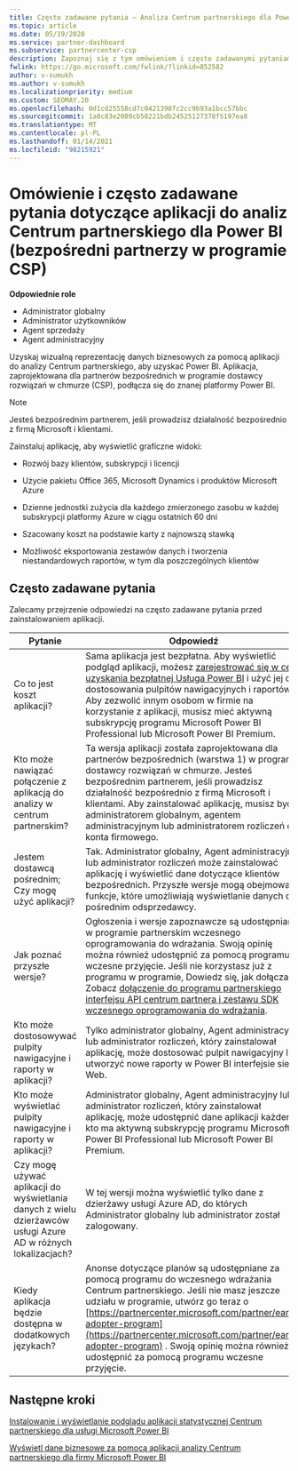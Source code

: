 ```yaml
---
title: Często zadawane pytania — Analiza Centrum partnerskiego dla Power BI
ms.topic: article
ms.date: 05/19/2020
ms.service: partner-dashboard
ms.subservice: partnercenter-csp
description: Zapoznaj się z tym omówieniem i często zadawanymi pytaniami dotyczącymi aplikacji analizy Centrum partnerskiego dla Power BI.
fwlink: https://go.microsoft.com/fwlink/?linkid=852582
author: v-sumukh
ms.author: v-sumukh
ms.localizationpriority: medium
ms.custom: SEOMAY.20
ms.openlocfilehash: 0d1cd25558cd7c0421398fc2cc9b93a1bcc57bbc
ms.sourcegitcommit: 1a0c83e2089cb58221bdb24525127378f5197ea8
ms.translationtype: MT
ms.contentlocale: pl-PL
ms.lasthandoff: 01/14/2021
ms.locfileid: "98215921"
---
```

# <a name="overview-and-faqs-for-the-partner-center-analytics-app-for-power-bi-direct-partners-in-csp"></a>Omówienie i często zadawane pytania dotyczące aplikacji do analiz Centrum partnerskiego dla Power BI (bezpośredni partnerzy w programie CSP)



**Odpowiednie role**

- Administrator globalny
- Administrator użytkowników
- Agent sprzedaży
- Agent administracyjny

Uzyskaj wizualną reprezentację danych biznesowych za pomocą aplikacji do analizy Centrum partnerskiego, aby uzyskać Power BI. Aplikacja, zaprojektowana dla partnerów bezpośrednich w programie dostawcy rozwiązań w chmurze (CSP), podłącza się do znanej platformy Power BI.

> [!NOTE]  
> Jesteś bezpośrednim partnerem, jeśli prowadzisz działalność bezpośrednio z firmą Microsoft i klientami.

Zainstaluj aplikację, aby wyświetlić graficzne widoki:

- Rozwój bazy klientów, subskrypcji i licencji

- Użycie pakietu Office 365, Microsoft Dynamics i produktów Microsoft Azure

- Dzienne jednostki zużycia dla każdego zmierzonego zasobu w każdej subskrypcji platformy Azure w ciągu ostatnich 60 dni

- Szacowany koszt na podstawie karty z najnowszą stawką

- Możliwość eksportowania zestawów danych i tworzenia niestandardowych raportów, w tym dla poszczególnych klientów

## <a name="frequently-asked-questions"></a>Często zadawane pytania

Zalecamy przejrzenie odpowiedzi na często zadawane pytania przed zainstalowaniem aplikacji.

| **Pytanie** | **Odpowiedź** |
| --- | ---------- |
| Co to jest koszt aplikacji? | Sama aplikacja jest bezpłatna. Aby wyświetlić podgląd aplikacji, możesz [zarejestrować się w celu uzyskania bezpłatnej Usługa Power BI](https://go.microsoft.com/fwlink/p/?linkid=845347) i użyć jej do dostosowania pulpitów nawigacyjnych i raportów. Aby zezwolić innym osobom w firmie na korzystanie z aplikacji, musisz mieć aktywną subskrypcję programu Microsoft Power BI Professional lub Microsoft Power BI Premium. |
| Kto może nawiązać połączenie z aplikacją do analizy w centrum partnerskim? | Ta wersja aplikacji została zaprojektowana dla partnerów bezpośrednich (warstwa 1) w programie dostawcy rozwiązań w chmurze. Jesteś bezpośrednim partnerem, jeśli prowadzisz działalność bezpośrednio z firmą Microsoft i klientami. Aby zainstalować aplikację, musisz być administratorem globalnym, agentem administracyjnym lub administratorem rozliczeń dla konta firmowego. |
| Jestem dostawcą pośrednim; Czy mogę użyć aplikacji? | Tak. Administrator globalny, Agent administracyjny lub administrator rozliczeń może zainstalować aplikację i wyświetlić dane dotyczące klientów bezpośrednich. Przyszłe wersje mogą obejmować funkcje, które umożliwiają wyświetlanie danych o pośrednim odsprzedawcy. |
| Jak poznać przyszłe wersje? | Ogłoszenia i wersje zapoznawcze są udostępniane w programie partnerskim wczesnego oprogramowania do wdrażania. Swoją opinię można również udostępnić za pomocą programu wczesne przyjęcie. Jeśli nie korzystasz już z programu w programie, Dowiedz się, jak dołączać. Zobacz [dołączenie do programu partnerskiego interfejsu API centrum partnera i zestawu SDK wczesnego oprogramowania do wdrażania](/partner-center/develop/early-adopter-program).  |
| Kto może dostosowywać pulpity nawigacyjne i raporty w aplikacji? | Tylko administrator globalny, Agent administracyjny lub administrator rozliczeń, który zainstalował aplikację, może dostosować pulpit nawigacyjny lub utworzyć nowe raporty w Power BI interfejsie sieci Web. |
| Kto może wyświetlać pulpity nawigacyjne i raporty w aplikacji? | Administrator globalny, Agent administracyjny lub administrator rozliczeń, który zainstalował aplikację, może udostępnić dane aplikacji każdemu, kto ma aktywną subskrypcję programu Microsoft Power BI Professional lub Microsoft Power BI Premium. |
| Czy mogę używać aplikacji do wyświetlania danych z wielu dzierżawców usługi Azure AD w różnych lokalizacjach? | W tej wersji można wyświetlić tylko dane z dzierżawy usługi Azure AD, do których Administrator globalny lub administrator został zalogowany. | 
| Kiedy aplikacja będzie dostępna w dodatkowych językach? | Anonse dotyczące planów są udostępniane za pomocą programu do wczesnego wdrażania Centrum partnerskiego. Jeśli nie masz jeszcze udziału w programie, utwórz go teraz o [https://partnercenter.microsoft.com/partner/early-adopter-program](https://partnercenter.microsoft.com/partner/early-adopter-program) . Swoją opinię można również udostępnić za pomocą programu wczesne przyjęcie. | 



## <a name="next-steps"></a>Następne kroki

[Instalowanie i wyświetlanie podglądu aplikacji statystycznej Centrum partnerskiego dla usługi Microsoft Power BI](power-bi-app-for-direct-partners-install.md)

[Wyświetl dane biznesowe za pomocą aplikacji analizy Centrum partnerskiego dla firmy Microsoft Power BI](power-bi-app-for-direct-partners-use.md)